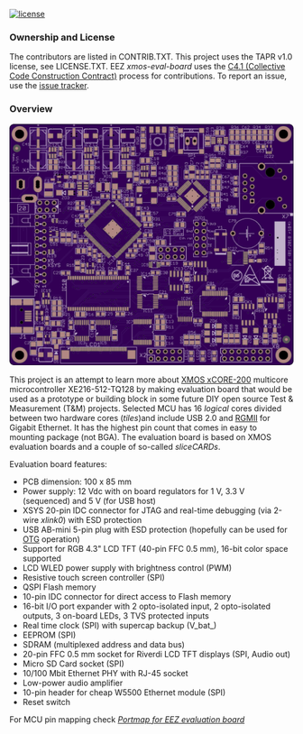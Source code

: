 [![license](https://img.shields.io/github/license/eez-open/xmos-eval-board.svg)](https://github.com/eez-open/xmos-eval-board/blob/master/LICENSE.TXT)

### Ownership and License

The contributors are listed in CONTRIB.TXT. This project uses the TAPR v1.0 license, see LICENSE.TXT.
EEZ _xmos-eval-board_ uses the [C4.1 (Collective Code Construction Contract)](http://rfc.zeromq.org/spec:22) process for contributions.
To report an issue, use the [issue tracker](https://github.com/eez-open/xmos-eval-board/issues).

### Overview

![PCB preview](EEZ_XMOS_eval_preview.png)

This project is an attempt to learn more about [XMOS xCORE-200](http://www.xmos.com/products/silicon/xcore-200) multicore microcontroller XE216-512-TQ128 by making evaluation board that would be used as a prototype or building block in some future DIY open source Test & Measurement (T&M) projects.
Selected MCU has 16 _logical_ cores divided between two hardware cores (_tiles_)and include USB 2.0 and [RGMII](https://en.wikipedia.org/wiki/Media-independent_interface) for Gigabit Ethernet. It has the highest pin count that comes in easy to mounting package (not BGA).
The evaluation board is based on XMOS evaluation boards and a couple of so-called _sliceCARDs_.

Evaluation board features:

- PCB dimension: 100 x 85 mm
- Power supply: 12 Vdc with on board regulators for 1 V, 3.3 V (sequenced) and 5 V (for USB host)
- XSYS 20-pin IDC connector for JTAG and real-time debugging (via 2-wire _xlink0_) with ESD protection
- USB AB-mini 5-pin plug with ESD protection (hopefully can be used for [OTG](https://en.wikipedia.org/wiki/USB_On-The-Go) operation)
- Support for RGB 4.3" LCD TFT (40-pin FFC 0.5 mm), 16-bit color space supported
- LCD WLED power supply with brightness control (PWM)
- Resistive touch screen controller (SPI)
- QSPI Flash memory
- 10-pin IDC connector for direct access to Flash memory
- 16-bit I/O port expander with 2 opto-isolated input, 2 opto-isolated outputs, 3 on-board LEDs, 3 TVS protected inputs
- Real time clock (SPI) with supercap backup (V_bat_)
- EEPROM (SPI)
- SDRAM (multiplexed address and data bus)
- 20-pin FFC 0.5 mm socket for Riverdi LCD TFT displays (SPI, Audio out)
- Micro SD Card socket (SPI)
- 10/100 Mbit Ethernet PHY with RJ-45 socket
- Low-power audio amplifier
- 10-pin header for cheap W5500 Ethernet module (SPI)
- Reset switch

For MCU pin mapping check _[Portmap for EEZ evaluation board](XE216-512-TQ128_portmap_for_EEZ_evaluation_board_r1B4.pdf)_






